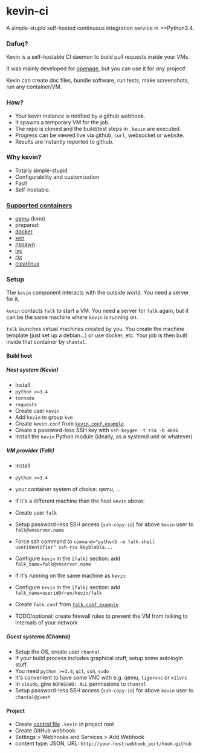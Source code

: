 # kevin-ci

A simple-stupid self-hosted continuous integration service in >=Python3.4.


### Dafuq?

Kevin is a self-hostable CI daemon to build pull requests inside your VMs.


It was mainly developed for [openage](http://openage.sft.mx/),
but you can use it for _any_ project!

Kevin can create doc files, bundle software, run tests, make screenshots,
run any container/VM.


### How?

* Your kevin instance is notified by a github webhook.
* It spawns a temporary VM for the job.
* The repo is cloned and the build/test steps in `.kevin` are executed.
* Progress can be viewed live via github, `curl`, websocket or website.
* Results are instantly reported to github.


### Why kevin?

* Totally simple-stupid
* Configurability and customization
* Fast!
* Self-hostable.


### [Supported containers](/falk/vm/)

* [qemu](http://qemu-project.org) (kvm)
* prepared:
 * [docker](https://www.docker.com/)
 * [xen](https://www.xenproject.org/)
 * [nspawn](http://www.freedesktop.org/software/systemd/man/systemd-nspawn.html)
 * [lxc](https://linuxcontainers.org/)
 * [rkt](https://coreos.com/rkt/docs/latest/)
 * [clearlinux](https://clearlinux.org/)


### Setup

The `kevin` component interacts with the outside world.
You need a server for it.

`kevin` contacts `falk` to start a VM. You need a server for `falk` again,
but it can be the same machine where `kevin` is running on.

`falk` launches virtual machines created by you.
You create the machine template (just set up a debian...) or use docker, etc.
Your job is then built inside that container by `chantal`.


#### Build host

##### Host system (Kevin)

 - Install
  - `python >=3.4`
  - `tornado`
  - `requests`
 - Create user `kevin`
  - Add `kevin` to group `kvm`
  - Create `kevin.conf` from [`kevin.conf.example`](dist/kevin.conf.example)
  - Create a password-less SSH key with `ssh-keygen -t rsa -b 4096`
 - Install the `kevin` Python module (ideally, as a systemd unit or whatever)

##### VM provider (Falk)

 - Install
  - `python >=3.4`
  - your container system of choice: qemu, ...

 - If it's a different machine than the host `kevin` above:
  - Create user `falk`
  - Setup password-less SSH access (`ssh-copy-id`) for above `kevin` user to `falk@vmserver.name`
  - Force ssh command to `command="python3 -m falk.shell useridentifier" ssh-rsa keyblabla...`
  - Configure `kevin` in the `[falk]` section: add `falk_name=falk@vmserver.name`

 - If it's running on the same machine as `kevin`:
  - Configure `kevin` in the `[falk]` section: add `falk_name=userid@/run/kevin/falk`

 - Create `falk.conf` from [`falk.conf.example`](dist/falk.conf.example)
 - TODO/optional: create firewall rules to prevent the VM from talking to internals of your network


##### Guest systems (Chantal)

 - Setup the OS, create user `chantal`
 - If your build process includes graphical stuff, setup some autologin stuff.
 - You need `python >=3.4`, `git`, `ssh`, `sudo`
 - It's convenient to have some VNC with e.g. qemu, `tigervnc` or `x11vnc`
 - In `visudo`, give `NOPASSWD: ALL` permissions to `chantal`
 - Setup password-less SSH access (`ssh-copy-id`) for above `kevin` user to `chantal@guest`


#### Project

 - Create [control file](dist/controlfile.example) `.kevin` in project root
 - Create GitHub webhook:
  - Settings > Webhooks and Services > Add Webhook
  - content type: JSON, URL: `http://your-host:webhook_port/hook-github`
